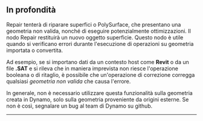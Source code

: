 ## In profondità
Repair tenterà di riparare superfici o PolySurface, che presentano una geometria non valida, nonché di eseguire potenzialmente ottimizzazioni. Il nodo Repair restituirà un nuovo oggetto superficie.
Questo nodo è utile quando si verificano errori durante l'esecuzione di operazioni su geometria importata o convertita.

Ad esempio, se si importano dati da un contesto host come **Revit** o da un file **.SAT** e si rileva che in maniera imprevista non riesce l'operazione booleana o di ritaglio, è possibile che un'operazione di correzione corregga qualsiasi *geometria non valida* che causa l'errore.

In generale, non è necessario utilizzare questa funzionalità sulla geometria creata in Dynamo, solo sulla geometria proveniente da origini esterne. Se non è così, segnalare un bug al team di Dynamo su github.
___


